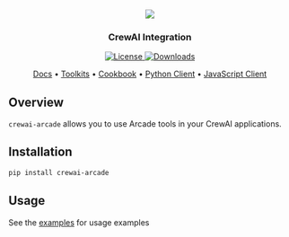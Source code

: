<h3 align="center">
  <a name="readme-top"></a>
  <img
    src="https://docs.arcade.dev/images/logo/arcade-logo.png"
  >
</h3>
<div align="center">
  <h3>CrewAI Integration</h3>
    <a href="https://github.com/arcadeai/arcade-ai/blob/main/LICENSE">
  <img src="https://img.shields.io/badge/License-MIT-yellow.svg" alt="License">
</a>
    <a href="https://pepy.tech/project/crewai-arcade">
  <img src="https://static.pepy.tech/badge/crewai-arcade" alt="Downloads">
</a>

</div>

<p align="center">
    <a href="https://docs.arcade.dev" target="_blank">Docs</a> •
    <a href="https://docs.arcade.dev/toolkits" target="_blank">Toolkits</a> •
    <a href="https://github.com/ArcadeAI/cookbook" target="_blank">Cookbook</a> •
    <a href="https://github.com/ArcadeAI/arcade-py" target="_blank">Python Client</a> •
    <a href="https://github.com/ArcadeAI/arcade-js" target="_blank">JavaScript Client</a>
</p>

## Overview

`crewai-arcade` allows you to use Arcade tools in your CrewAI applications.

## Installation

```bash
pip install crewai-arcade
```

## Usage

See the [examples](https://github.com/ArcadeAI/arcade-ai/tree/main/examples/crewai) for usage examples
